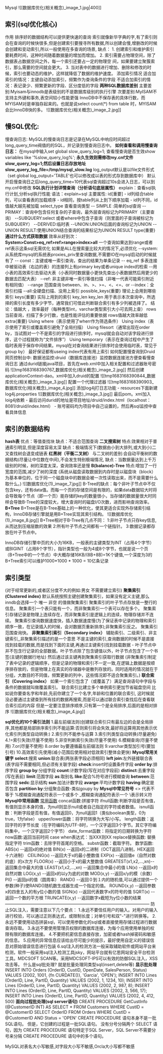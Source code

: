 Mysql
![[数据库优化(相关概念)_image_1.jpg|400]]
## 索引(sql优化核心)
作用
	排序好的数据结构可以提供更快速的查询
	索引就像新华字典的字,有了索引则会在查询的时候快很多,但是创建索引要搜寻所有数据,所以创建会慢,增删改的时候会创建和变动索引,所以一般使用在多查询的场景,
缺点：
	1. 创建索引和维护索引要耗费时间，这种时间随着数据量的增加而增加。
	2. 索引需要占物理空间，除了数据表占数据空间之外，每一个索引还要占一定的物理空
	间，如果要建立聚簇索引，那么需要的空间就会更大。
	3. 当对表中的数据进行增加、删除和修改的时候，索引也要动态的维护，这样就降低了数据的维护速度。
添加索引情况
	适合加索引的情况：主键自动添加索引，频繁作为查询条件的字段
	不适合加索引的情况：表记录少、频繁更新的字段、区分度低的字段
**两种SQL数据库差别**
	主要差别:Myisam与innodb是表级别的不是数据库级别的执行引擎
	次要差别:MyISAM不支持主外键和事务,表空间较小性能更强
	InnoDB中不保存表的具体行数，而MYISAM对是单独存起来的。也就是说select count(*) from table 时，MYISAM会比InnoDB快的多。
	![[数据库优化(相关概念)_image_2.jpg]]
## 慢SQL优化:
慢查询日志:   MySQL的慢查询日志是记录在MySQL中响应时间超过long_query_time阀值的的SQL，并记录到慢查询日志中。
**如何查看和调用慢查询日志：**
	在mysql中输入set global slow_query_log=1;
	查看慢查询是否生效show variables like '%slow_query_log%';
	**永久生效则需修改my.cnf文件 slow_query_log=1;然后设置日志存放地址slow_query_log_file=/tmp/mysql_slow.log**
	log_output默认是以file文件形式（set global log_output='TABLE'也可以修改成以表的形式存到数据库中）
	默认开启慢查询日之后long_query_time=10代表sql查询超过10s会进入日志，可以到my.cnf中修改
**SQL执行计划详情查询（分析语句底层属性）**
	explain：查看sql执行计划,分析sql执行性能
	语法：explain+sql
	主要属性:
	id[重要]
		-   id列结合table列，可以查看表的加载顺序
		-   id相同，按table列从上到下顺序加载
		-   id列不同，id值越大越先被加载
	select_type
		查看查询类型
		-- SIMPLE :简单的sql查询
		-- PRIMAY：查询中包含任何复杂的子查询，最外层查询标记为PRIMARY（主要查询）
		--SUBQUERY:select 或者where中包含子查询（则里面的子查询被标记为SUBQUERY）
		--DERIVED:临时表
		--UNION:UNION后面的查询标记为UNION
		--UNION RESULT:使用UNION结合查询的结果标记为UNION RESULT
	type{重要}
		**通过什么方式获取数据**
		效率从好到次：**System>Const>eq_ref>ref>range>index>all**
		一个查询如果达到range或者ref表示这条sql无需优化
		如果是ALL在搜索量比较大的情况下,必须优化
		--system:从系统库mysql的系统表proxies_priv里查询数据,不需要IO在mysql启动的时候就有了
		-- const：主键或唯一索引查询，查出的结果为单条记录
		-- eq_ref 多表连接中被驱动表（右边的表）的连接列上有primary key或者unique index的检索 --用小表的高效索引去驱动大表（小表同时数据量小更快先查出小表数据然后用更少的数据去匹配大表）
		--ref: 非主键非唯一索引等值扫描（非唯一代表可能索引附近有相同值）
		--range 范围查询 between、in、>、>=、<、<=、or
		--index：全索引扫描
		--all:全硬盘扫描、没用上索引
	possible_keys{重要}
		理论上会用到哪些索引
	keys{重要}
		实际上用到的索引
	key_len
		key_len 用于表示本次查询中，所选择的索引长度有多少字节，通常我们可借此判断联合索引有多少列被选择了。
		结论：值越大 ，效率最好（每种类型int，varchar类型索引大小可去网上查）
	rows
		当前查询，扫描了多少行数，也是性能评估的重要依据
		rows值越大效率越低
	extra{重要}
		Using where（表示使用了wherr作为筛选条件）
		Using index（表示使用了索引或覆盖索引避免了全局扫描）
		Using filesort（通常出现在order by，当试图对一个不是索引的字段进行排序时，mysql就会自动对该字段进行排序，这个过程就称为“文件排序”）
		Using temporary（表示在查询过程中产生了临时表用于保存中间结果。mysql在对查询结果进行排序时会使用临时表，常见于group by）
		最好保证都有useing index代表有用上索引
如何配置慢查询到Druid网页控制台中:
	数据池监控:druid（数据库连接池）监控数据连接池方便查看慢查询日志
	通过durid链接java项目，首先在web.xml中加入相关配置和过滤器账号密码
	![[tmp1683168390767_数据库优化(相关概念)_image_2.jpg]]
	然后创建applicationContext-dao。xml中加入druid的配置
	![[tmp1683168390844_数据库优化(相关概念)_image_3.jpg]]
	配置一个代理过滤器
	![[tmp1683168390903_数据库优化(相关概念)_image_4.jpg]]
	添加log4j打日志功能
	-
	resources下面新建log4j.properties
	![[数据库优化(相关概念)_image_3.jpg]]
	最后pom。xml加入loig4j依赖
	-
	最后访问durid的地址是项目地址/druid/index.html（localhost：8081/druid/index.html）
	-
	账号密码均为项目中自己设置的，然后再sql监控中查看具体信息
## 索引的数据结构
**hash表**
	优点：等值查找块
	缺点：不适合范围查询
**二叉搜索树**
	特点:效果相对于普通索引明显,但是深度容易太深
	缺点：极端情况下(数据由小到大排列,或大到小)二叉查找树会退变成链表
**红黑树（平衡二叉树）**
	与二叉树的差别:会自动平衡树的数据结构(尽量让中位数在中间),不会发生特别极端情况,
	缺点：当数据量达到上千万级别的时候，树的深度太深，查询效率还是慢
**B(balance)-Tree**
	特点:增加了一行宽度的范围,减少了树的深度
	(系统从磁盘读取数据到内存时是以磁盘块（block）为基本单位的，位于同一个磁盘块中的数据会被一次性读取出来，而不是需要什么取什么。)
	![[数据库优化(1)_image_7.jpg]]
	B-Tree的缺点：每个非叶子节点中不仅包含key，还有data值。而每一个页的存储空间是有限的，如果data数据较大时将会导致每个节点（即一个页）能存储的key的数量很小，当存储的数据量很大时同样会导致B-Tree的深度较大，增大查询时的磁盘I/O次数，进而影响查询效率。
**B+Tree**
	B+Tree是在B-Tree基础上的一种优化，使其更适合实现外存储索引结构，InnoDB存储引擎就是用B+Tree实现其索引结构。
	![[数据库优化(1)_image_8.jpg]]
B+Tree相对于B-Tree有几点不同：
1:非叶子节点只存key信息,从而达到压缩层数的效果
2:所有叶子节点之间都有一个链指针。
3:数据记录都存放在叶子节点中。

InnoDB存储引擎中页的大小为16KB，一般表的主键类型为INT（占用4个字节）或BIGINT（占用8个字节），指针类型也一般为4或8个字节，也就是说一个页（B+Tree中的一个节点）中大概存储16KB/(8B+8B)=1K个键值,一个深度为3的B+Tree索引可以维护1000*1000 * 1000 = 10亿条记录
## 索引类型
(对于经常更新的,或者区分度不大的例如:男女 不需要建立索引)
**聚集索引(Clustered index)**
	默认系统按照主键创建聚集索引，如果没有定义主键,那么inndb会选择一个 唯一 非空 的值做聚集索引
	聚集索引的叶子节点存放是一整行的信息。 聚集索引一个表只能有一个，而非聚集索引一个表可以存在多个。 聚集索引存储记录是物理上连续存在，而非聚集索引是逻辑上的连续，物理存储并不连续。 聚集索引查询数据速度快，插入数据速度慢(为了保证表中记录的物理和索引顺序一致，在记录插入的时候，会对数据页重新排序);非聚集索引反之。 聚集索引范围查询快。
**非聚集索引索引（Secondary index）**
	辅助索引、二级索引、非主键索引,,非聚集索引描述的是一个意思
	不是主键的索引,查询数据的时候不是直接找到挂载的数据,而是找到下面的主键,再通过主键索引找到挂载数据
	-
	叶子节点中并不包含行记录的全部数据。叶子节点除了包含键值以外，叶子节点包含了一个书签(主键的数据行地址) 然后通过该主键再到聚集索引获取行数据
	(非聚集索引制定了表中记录的逻辑顺序，但是记录的物理和索引不一定一致,在逻辑上数据是按顺序排存放的，但是物理上在真实的存储器中是散列存放的。同时适用的情况就在于分组，大数目的不同值，频繁更新的列中，这些情况即不适合聚集索引。)
**联合索引（Covering index）**
	如果一个索引包含了（或覆盖了）满足查询语句中字段与条件的数据就叫做覆盖索引。
	联合索引比建立多个单例索引更加节省磁盘空间
	比如说你要查名字和年龄,先前你建立了一个名字,年龄和位置的联合索引, 这时候就没必要通过主键查到所有挂的数据再搜索,而是可以通过联合索引查找后在查看联合索引后的内容 但是一定要注意排序顺序,只有第一个是全局排序,后面的是相对排序
	  ![[数据库优化(相关概念)_image_4.jpg]]

**sql优化的10个索引法则**
	1.最左前缀法则(创建联合索引只有最左边的会是全局排序,其他都是局部排序索引列不能运算:否则索引将会失效,最好将运算用其他表示优化索引列类型自动转换:)
	2.索引列不能参与运算
	3.索引列类型自动转换(尽量避免)
	4.!=索引失效(尽量不使用)
	5.非空判断索引失效(尽量不使用)
	6.模糊查询(尽量不使用)
	7.or(尽量不使用)
	8.order by要遵循最左前缀法则
	9.varchar类型加引号(要加引号)
	10.高效索引先使用(减小范围后使用相对低效索引整体会更快)
**Mysql常用关键字**
	**select**:搜索
	**union**:联合表(两张表字段必须相同)
	**left join**:左外链接联合表(表字段不需要相同,但必须有关联字段)
	**check**:insert时设置条件字段
	**order by**:排序字段
	**group by**:分组字段
	**count**:计数字段(写在对应字段前)
	**distinct**:去重字段(写在表前)
	**limit**:范围字段
	**as**:取别名
	**like**:配合%符号进行模糊查询
	**between**:范围字段
	**sedc**:显示结构
	**sun**:加法计数字段
	**avarge**:平均计数字段
	**having**:确定是否包含
	**partition by**:分组聚合函数-类似goupy by
**Mysql中常见符号**
	<> 代表不等于
	%模糊查询通配符表示一个或多个
	\_模糊查询通配符表示一个
	\\表示转义符
**Mysql中常用函数**
	[常用函数](https://developer.aliyun.com/article/740242)
	concat函数:拼接字符
	ifnull函数:判断字段是否有值，有值则显示本身的值，为null则显示null或者自己指定的字符或者数值。
	isnull函数：判断字段是否有值，有值返回0，为null返回1（类似boolean类型，0为true，1为false）
	upper/lower函数：将字符转换为大写/小写。
	length函数：返回字符的字节长度（在字符编码为UTF-8时，一个汉字返回3个字节。其它字符编码集中，一个汉字返回2个字节）
	date_format函数：将指定的日期转换为字符
	now函数:返回当前时间
	case when表达式：当XXX则XX
	replace替换函数:  替换指定字符
	trim函数：去除字符首尾的空格。
	substr函数：截取字符。
	数学函数:
		ABS(x)         --返回x的绝对值
		BIN(x)         --返回x的二进制（OCT返回八进制，HEX返回十六进制）
		CEILING(x)     --返回大于x的最小整数值
		EXP(x)         --返回值e（自然对数的底）的x次方
		FLOOR(x)       --返回小于x的最大整数值
		GREATEST(x1,x2,...,xn)--返回集合中最大的值
		LEAST(x1,x2,...,xn)    --返回集合中最小的值
		LN(x)           --返回x的自然对数
		LOG(x,y)        --返回x的以y为底的对数
		MOD(x,y)        --返回x/y的模（余数）
		PI()            --返回pi的值（圆周率）
		RAND()          --返回０到１内的随机值,可以通过提供一个参数(种子)使RAND()随机数生成器生成一个指定的值。
		ROUND(x,y)      --返回参数x的四舍五入的有y位小数的值
		SIGN(x)         --返回代表数字x的符号的值
		SQRT(x)         --返回一个数的平方根
			TRUNCATE(x,y)   --返回数字x截短为y位小数的结果
——————————————————————————————————
防止SQL注入，需要注意以下几个要点：
	1.永远不要信任用户的输入。对用户的输入进行校验，可以通过正则表达式，或限制长度；对单引号和双"-"进行转换等。
	2.永远不要使用动态拼装sql，可以使用参数化的sql或者直接使用存储过程进行数据查询存取。
	3.永远不要使用管理员权限的数据库连接，为每个应用使用单独的权限有限的数据库连接。
	4.不要把机密信息直接存放，加密或者hash掉密码和敏感的信息。
	5.应用的异常信息应该给出尽可能少的提示，最好使用自定义的错误信息对原始错误信息进行包装
	6.sql注入的检测方法一般采取辅助软件或网站平台来检测，软件一般采用sql注入检测工具jsky，网站平台就有亿思网站安全平台检测工具。MDCSOFT SCAN等。采用MDCSOFT-IPS可以有效的防御SQL注入，XSS攻击等。
什么是sql批处理?
就是批量处理同类型sql(insert,delete等)
	**显示批处理**
	INSERT INTO Orders (OrderID, CustID, OpenDate, SalesPerson, Status) VALUES (2002, 1001, {fn CURDATE()}, 'Garcia', 'OPEN'); INSERT INTO Lines (OrderID, Line, PartID, Quantity) VALUES (2002, 1, 1234, 10); INSERT INTO Lines (OrderID, Line, PartID, Quantity) VALUES (2002, 2, 987, 8); INSERT INTO Lines (OrderID, Line, PartID, Quantity) VALUES (2002, 3, 566, 17); INSERT INTO Lines (OrderID, Line, PartID, Quantity) VALUES (2002, 4, 412, 500)
	**面向过程批处理(sql server语句)**
	CREATE PROCEDURE GetCustInfo (@CustomerID INT) AS SELECT * FROM Customers WHERE CustID = @CustomerID SELECT OrderID FROM Orders WHERE CustID = @CustomerID AND Status = 'OPEN'
	CREATE PROCEDURE 语句本身不是一批SQL语句。 但是，它创建的过程是一批SQL语句。 没有分号分隔两个 SELECT 语句，因为 CREATE PROCEDURE 语句特定于SQL Server，SQL Server不需要分号来分隔 CREATE PROCEDURE 语句中的多个语句。

MySQL对表名大小写敏感,对字段大小写不敏感,Orcla大小写都不敏感